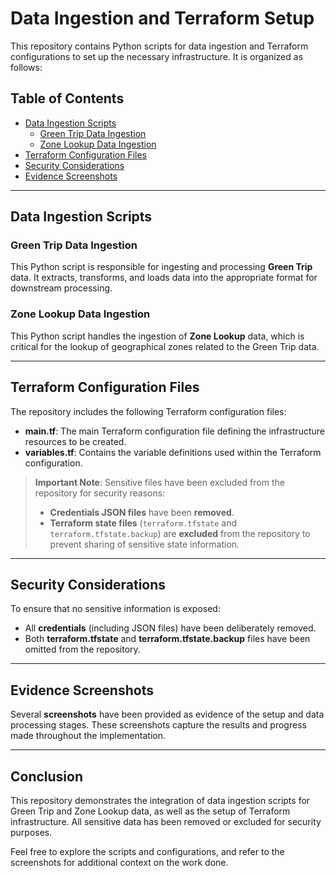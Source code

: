 # Data Ingestion and Terraform Setup

This repository contains Python scripts for data ingestion and Terraform configurations to set up the necessary infrastructure. It is organized as follows:

## Table of Contents

- [Data Ingestion Scripts](#data-ingestion-scripts)
  - [Green Trip Data Ingestion](#green-trip-data-ingestion)
  - [Zone Lookup Data Ingestion](#zone-lookup-data-ingestion)
- [Terraform Configuration Files](#terraform-configuration-files)
- [Security Considerations](#security-considerations)
- [Evidence Screenshots](#evidence-screenshots)

---

## Data Ingestion Scripts

### Green Trip Data Ingestion

This Python script is responsible for ingesting and processing **Green Trip** data. It extracts, transforms, and loads data into the appropriate format for downstream processing.

### Zone Lookup Data Ingestion

This Python script handles the ingestion of **Zone Lookup** data, which is critical for the lookup of geographical zones related to the Green Trip data.

---

## Terraform Configuration Files

The repository includes the following Terraform configuration files:

- **main.tf**: The main Terraform configuration file defining the infrastructure resources to be created.
- **variables.tf**: Contains the variable definitions used within the Terraform configuration.

> **Important Note**: Sensitive files have been excluded from the repository for security reasons:
> - **Credentials JSON files** have been **removed**.
> - **Terraform state files** (`terraform.tfstate` and `terraform.tfstate.backup`) are **excluded** from the repository to prevent sharing of sensitive state information.

---

## Security Considerations

To ensure that no sensitive information is exposed:
- All **credentials** (including JSON files) have been deliberately removed.
- Both **terraform.tfstate** and **terraform.tfstate.backup** files have been omitted from the repository.

---

## Evidence Screenshots

Several **screenshots** have been provided as evidence of the setup and data processing stages. These screenshots capture the results and progress made throughout the implementation.

---

## Conclusion

This repository demonstrates the integration of data ingestion scripts for Green Trip and Zone Lookup data, as well as the setup of Terraform infrastructure. All sensitive data has been removed or excluded for security purposes.

Feel free to explore the scripts and configurations, and refer to the screenshots for additional context on the work done.
